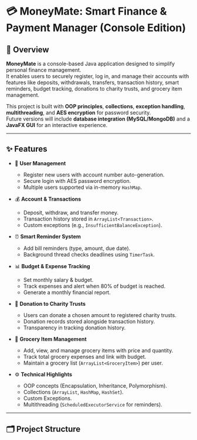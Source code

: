 # 💳 MoneyMate: Smart Finance & Payment Manager (Console Edition)

## 📌 Overview
**MoneyMate** is a console-based Java application designed to simplify personal finance management.  
It enables users to securely register, log in, and manage their accounts with features like deposits, withdrawals, transfers, transaction history, smart reminders, budget tracking, donations to charity trusts, and grocery item management.  

This project is built with **OOP principles**, **collections**, **exception handling**, **multithreading**, and **AES encryption** for password security.  
Future versions will include **database integration (MySQL/MongoDB)** and a **JavaFX GUI** for an interactive experience.  

---

## ✨ Features
- 👤 **User Management**
  - Register new users with account number auto-generation.
  - Secure login with AES password encryption.
  - Multiple users supported via in-memory `HashMap`.

- 💰 **Account & Transactions**
  - Deposit, withdraw, and transfer money.
  - Transaction history stored in `ArrayList<Transaction>`.
  - Custom exceptions (e.g., `InsufficientBalanceException`).

- ⏰ **Smart Reminder System**
  - Add bill reminders (type, amount, due date).
  - Background thread checks deadlines using `TimerTask`.

- 📊 **Budget & Expense Tracking**
  - Set monthly salary & budget.
  - Track expenses and alert when 80% of budget is reached.
  - Generate a monthly financial report.

- 🤲 **Donation to Charity Trusts**
  - Users can donate a chosen amount to registered charity trusts.
  - Donation records stored alongside transaction history.
  - Transparency in tracking donation history.

- 🛒 **Grocery Item Management**
  - Add, view, and manage grocery items with price and quantity.
  - Track total grocery expenses and link with budget.
  - Maintain a grocery list (`ArrayList<GroceryItem>`) per user.

- ⚙️ **Technical Highlights**
  - OOP concepts (Encapsulation, Inheritance, Polymorphism).
  - Collections (`ArrayList`, `HashMap`, `HashSet`).
  - Custom Exceptions.
  - Multithreading (`ScheduledExecutorService` for reminders).

---

## 🗂️ Project Structure
